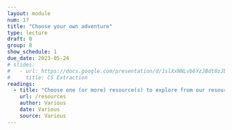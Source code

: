 ```yaml
---
layout: module
num: 17
title: "Choose your own adventure"
type: lecture
draft: 0
group: 8
show_schedule: 1
due_date: 2023-05-24
# slides:
#   - url: https://docs.google.com/presentation/d/1slXxNNLvb6YzJBdt0zJbp4M7Vv5-8A1Kz7bGSE686G8/edit?usp=sharing
#     title: CS Extraction
readings:
  - title: "Choose one (or more) resource(s) to explore from our resource page"
    url: /resources
    author: Various
    date: Various
    source: Various
---    
```

